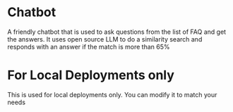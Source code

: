 # Chatbot
A friendly chatbot that is used to ask questions from the list of FAQ and get the answers. It uses open source LLM to do a similarity search and responds with an answer if the match is more than 65%

# For Local Deployments only
This is used for local deployments only. You can modify it to match your needs


